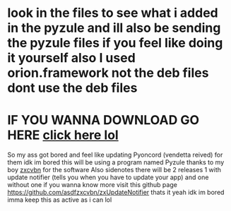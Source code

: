 # look in the files to see what i added in the pyzule and ill also be sending the pyzule files if you feel like doing it yourself also I used orion.framework not the deb files dont use the deb files
# IF YOU WANNA DOWNLOAD GO HERE [click here lol](https://github.com/daisuke1227/BunnyUpdates/releases)
So my ass got bored and feel like updating Pyoncord (vendetta reived) for them idk im bored this will be using a program named Pyzule thanks to my boy [zxcvbn](https://github.com/asdfzxcvbn) for the software
Also sidenotes there will be 2 releases 1 with update notifier (tells you when you have to update your app) and one without one if you wanna know more visit this github page https://github.com/asdfzxcvbn/zxUpdateNotifier thats it yeah idk im bored imma keep this as active as i can lol 
